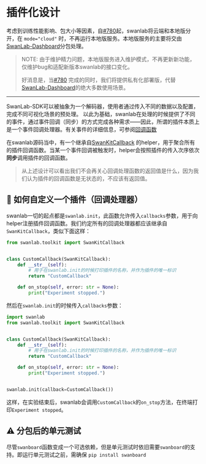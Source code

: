 # 插件化设计

考虑到训练性能影响、包大小等因素，自[#780](https://github.com/SwanHubX/SwanLab/issues/780)起，swanlab将云端和本地版分开，在
`mode="cloud"`
时，不再运行本地版服务。本地版服务的主要将交由[SwanLab-Dashboard](https://github.com/SwanHubX/SwanLab-Dashboard)分包处理。

> NOTE: 由于维护精力问题，本地版服务进入维护模式，不再更新新功能，仅维护bug和适配新版本swanlab的接口变化。
>
> 好消息是，当[#780](https://github.com/SwanHubX/SwanLab/issues/780)
> 完成的同时，我们将提供私有化部署版，代替[SwanLab-Dashboard](https://github.com/SwanHubX/SwanLab-Dashboard)的绝大多数使用场景。

---

SwanLab-SDK可以被抽象为一个解码器，使用者通过传入不同的数据以及配置，完成不同可视化场景的预处理。
以此为基础，swanlab在处理的时候提供了不同的事件，通过事件回调（同步）的方式完成各种需求——因此，所谓的插件本质上是一个事件回调处理器。有关事件的详细信息，可参阅[回调函数](https://github.com/SwanHubX/SwanLab-Toolkit/wiki/第3部分：回调函数)

在swanlab源码当中，有一个继承自[SwanKitCallback](https://github.com/SwanHubX/SwanLab-Toolkit/blob/b914037d471628e2d3194d2d4bb4d9f3f3a7fb9c/swankit/callback/__init__.py#L17C7-L17C22)
的helper，用于聚合所有的插件回调函数。当某一个事件回调被触发时，helper会按照插件的传入次序依次**同步**调用插件的回调函数。

> 从上述设计可以看出我们不会再关心回调处理函数的返回值是什么，因为我们认为插件的回调函数是无状态的，不应该有返回值。

## 🙋 如何自定义一个插件（回调处理器）

swanlab一切的起点都是`swanlab.init`，此函数允许传入`callbacks`参数，用于向helper注册插件回调函数。我们约定所有的回调处理器都应该继承自
`SwanKitCallback`，类似下面这样：

```python
from swanlab.toolkit import SwanKitCallback


class CustomCallback(SwanKitCallback):
    def __str__(self):
        # 用于在swanlab.init的时候打印插件的名称，并作为插件的唯一标识
        return "CustomCallback"

    def on_stop(self, error: str = None):
        print("Experiment stopped.")
```

然后在`swanlab.init`的时候传入`callbacks`参数：

```python
import swanlab
from swanlab.toolkit import SwanKitCallback


class CustomCallback(SwanKitCallback):
    def __str__(self):
        # 用于在swanlab.init的时候打印插件的名称，并作为插件的唯一标识
        return "CustomCallback"

    def on_stop(self, error: str = None):
        print("Experiment stopped.")


swanlab.init(callback=CustomCallback())
```

这样，在实验结束后，swanlab会调用`CustomCallback`的`on_stop`方法，在终端打印`Experiment stopped`。

## ⚠️ 分包后的单元测试

尽管`swanboard`函数变成一个可选依赖，但是单元测试时依旧需要`swanboard`的支持。即运行单元测试之前，需确保
`pip install swanboard`
